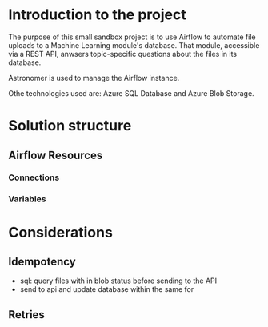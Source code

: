 # Introduction to the project
The purpose of this small sandbox project is to use Airflow to automate file uploads to a Machine Learning module's database.
That module, accessible via a REST API, anwsers topic-specific questions about the files in its database.

Astronomer is used to manage the Airflow instance.

Othe technologies used are: Azure SQL Database and Azure Blob Storage.

# Solution structure

## Airflow Resources
### Connections
### Variables

# Considerations

## Idempotency

- sql: query files with in blob status before sending to the API
- send to api and update database within the same for

## Retries
